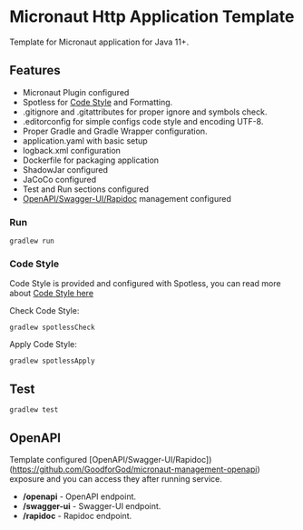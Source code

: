 # Micronaut Http Application Template

Template for Micronaut application for Java 11+.

## Features
- Micronaut Plugin configured
- Spotless for [Code Style](https://goodforgod.dev/posts/3/) and Formatting.
- .gitignore and .gitattributes for proper ignore and symbols check.
- .editorconfig for simple configs code style and encoding UTF-8.
- Proper Gradle and Gradle Wrapper configuration.
- application.yaml with basic setup
- logback.xml configuration
- Dockerfile for packaging application
- ShadowJar configured
- JaCoCo configured
- Test and Run sections configured
- [OpenAPI/Swagger-UI/Rapidoc](https://github.com/GoodforGod/micronaut-management-openapi) management configured

### Run

```
gradlew run
```

### Code Style

Code Style is provided and configured with Spotless, you can read more about [Code Style here](https://goodforgod.dev/posts/3/)

Check Code Style:

```shell
gradlew spotlessCheck
```

Apply Code Style:

```shell
gradlew spotlessApply
```

## Test

```shell
gradlew test
```

## OpenAPI

Template configured [OpenAPI/Swagger-UI/Rapidoc])(https://github.com/GoodforGod/micronaut-management-openapi)
exposure and you can access they after running service.

- **/openapi** - OpenAPI endpoint.
- **/swagger-ui** - Swagger-UI endpoint.
- **/rapidoc** - Rapidoc endpoint.
